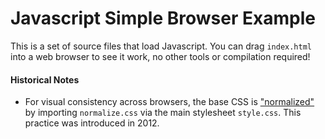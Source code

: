 # Javascript Simple Browser Example

This is a set of source files that load Javascript. You can drag `index.html` into a web browser to see it work, no other tools or compilation required!

#### Historical Notes

- For visual consistency across browsers, the base CSS is ["normalized"][normalized] by importing `normalize.css` via the main stylesheet `style.css`. This practice was introduced in 2012.

[normalized]: http://nicolasgallagher.com/about-normalize-css#normalize-vs-reset
